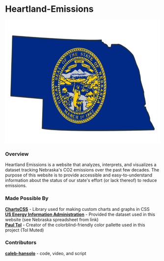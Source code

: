 # Heartland-Emissions

<p align="center">
  <img src="flag-nebraska.png" height="400">
</p>

### Overview
  Heartland Emissions is a website that analyzes, interprets, and visualizes a dataset tracking Nebraska's CO2 emissions over the past few decades. The purpose of this website is to provide accessible and easy-to-understand information about the status of our state's effort (or lack thereof) to reduce emissions.

### Made Possible By
[**ChartsCSS**](https://github.com/ChartsCSS/charts.css) - Library used for making custom charts and graphs in CSS <br/>
[**US Energy Information Administration**](https://www.eia.gov/environment/emissions/state/) - Provided the dataset used in this website (see Nebraska spreadsheet from link) <br/>
[**Paul Tol**](https://www.eia.gov/environment/emissions/state/) - Creator of the colorblind-friendly color pallette used in this project (Tol Muted) <br/>

### Contributors
[**caleb-hansolo**](https://github.com/caleb-hansolo) - code, video, and script
